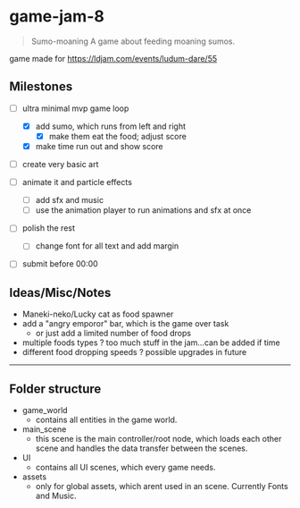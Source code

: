 # game-jam-8

> Sumo-moaning
> A game about feeding moaning sumos.

game made for https://ldjam.com/events/ludum-dare/55

## Milestones
- [ ] ultra minimal mvp game loop
	- [X] add sumo, which runs from left and right
		- [X] make them eat the food; adjust score
	- [X] make time run out and show score 
- [ ] create very basic art 
- [ ] animate it and particle effects
	- [ ] add sfx and music
	- [ ] use the animation player to run animations and sfx at once
- [ ] polish the rest
	- [ ] change font for all text and add margin

- [ ] submit before 00:00


## Ideas/Misc/Notes
- Maneki-neko/Lucky cat as food spawner
- add a "angry emporor" bar, which is the game over task
	- or just add a limited number of food drops
- multiple foods types ? too much stuff in the jam...can be added if time 
- different food dropping speeds ? possible upgrades in future

---

## Folder structure

- game_world
	- contains all entities in the game world.
- main_scene
	- this scene is the main controller/root node, which loads each other scene and handles the data transfer between the scenes.
- UI
  - contains all UI scenes, which every game needs.
- assets
	- only for global assets, which arent used in an scene. Currently Fonts and Music.

## 
